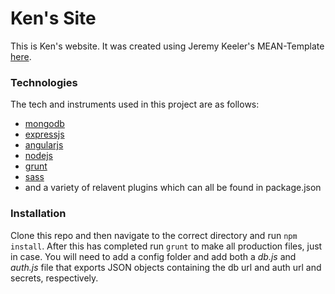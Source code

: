 # Ken's Site
This is Ken's website. It was created using Jeremy Keeler's MEAN-Template
[here](www.github.com/jer-keel/MEAN-Template).

### Technologies
The tech and instruments used in this project are as follows:

* [mongodb](https://www.mongodb.org/)
* [expressjs](http://expressjs.com/)
* [angularjs](https://angularjs.org/)
* [nodejs](https://nodejs.org/)
* [grunt](http://gruntjs.com/) 
* [sass](http://sass-lang.com/)
* and a variety of relavent plugins which can all be found in package.json

### Installation
Clone this repo and then navigate to the correct directory and run `npm install`.
After this has completed run `grunt` to make all production files, just in case.
You will need to add a config folder and add both a *db.js* and *auth.js* file that
exports JSON objects containing the db url and auth url and secrets, respectively.
